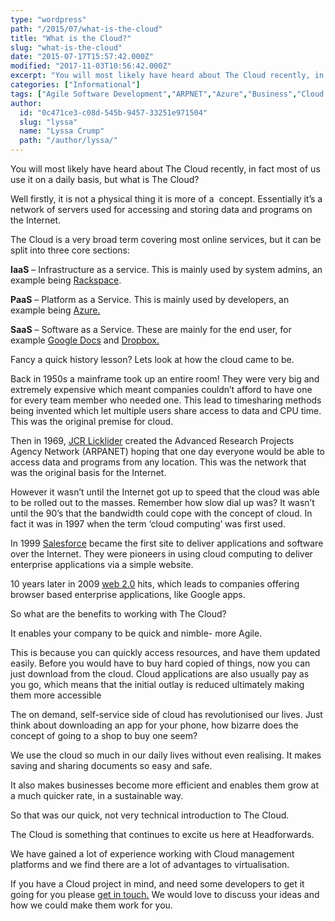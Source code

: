 ```yaml
---
type: "wordpress"
path: "/2015/07/what-is-the-cloud"
title: "What is the Cloud?"
slug: "what-is-the-cloud"
date: "2015-07-17T15:57:42.000Z"
modified: "2017-11-03T10:56:42.000Z"
excerpt: "You will most likely have heard about The Cloud recently, in fact most of us use it on a daily basis, but what is The Cloud? Well firstly, it is not a physical thing it is more of a  concept. Essentially it’s a network of servers used for accessing and storing data and programs on the …"
categories: ["Informational"]
tags: ["Agile Software Development","ARPNET","Azure","Business","Cloud developer","Cloud Developer UK","Cloud Developers","Cloud developers in the UK","Dropbox","GoogleDocs","IaaS","Informational","JCR Licklider","News","PaaS","Rackspace","SaaS","Salesforce","Software","The cloud","What is the cloud"]
author:
  id: "0c471ce3-c08d-545b-9457-33251e971504"
  slug: "lyssa"
  name: "Lyssa Crump"
  path: "/author/lyssa/"
---
```

You will most likely have heard about The Cloud recently, in fact most of us use it on a daily basis, but what is The Cloud?

Well firstly, it is not a physical thing it is more of a  concept. Essentially it’s a network of servers used for accessing and storing data and programs on the Internet.

The Cloud is a very broad term covering most online services, but it can be split into three core sections:

**IaaS** – Infrastructure as a service. This is mainly used by system admins, an example being [Rackspace](http://www.rackspace.co.uk/).

**PaaS** – Platform as a Service. This is mainly used by developers, an example being [Azure.](http://azure.microsoft.com/en-gb/)

**SaaS** – Software as a Service. These are mainly for the end user, for example [Google Docs](https://www.google.co.uk/docs/about/) and [Dropbox.](https://www.dropbox.com)

Fancy a quick history lesson? Lets look at how the cloud came to be.

Back in 1950s a mainframe took up an entire room! They were very big and extremely expensive which meant companies couldn’t afford to have one for every team member who needed one. This lead to timesharing methods being invented which let multiple users share access to data and CPU time. This was the original premise for cloud.

Then in 1969, [JCR Licklider](https://www.ibiblio.org/pioneers/licklider.html) created the Advanced Research Projects Agency Network (ARPANET) hoping that one day everyone would be able to access data and programs from any location. This was the network that was the original basis for the Internet.

However it wasn’t until the Internet got up to speed that the cloud was able to be rolled out to the masses. Remember how slow dial up was? It wasn’t until the 90’s that the bandwidth could cope with the concept of cloud. In fact it was in 1997 when the term ‘cloud computing’ was first used.

In 1999 [Salesforce](http://www.salesforce.com/uk/cloudcomputing/) became the first site to deliver applications and software over the Internet. They were pioneers in using cloud computing to deliver enterprise applications via a simple website.

10 years later in 2009 [web 2.0](http://www.webopedia.com/TERM/W/Web_2_point_0.html) hits, which leads to companies offering browser based enterprise applications, like Google apps.

So what are the benefits to working with The Cloud?

It enables your company to be quick and nimble- more Agile.

This is because you can quickly access resources, and have them updated easily. Before you would have to buy hard copied of things, now you can just download from the cloud. Cloud applications are also usually pay as you go, which means that the initial outlay is reduced ultimately making them more accessible

The on demand, self-service side of cloud has revolutionised our lives. Just think about downloading an app for your phone, how bizarre does the concept of going to a shop to buy one seem?

We use the cloud so much in our daily lives without even realising. It makes saving and sharing documents so easy and safe.

It also makes businesses become more efficient and enables them grow at a much quicker rate, in a sustainable way.

So that was our quick, not very technical introduction to The Cloud.

The Cloud is something that continues to excite us here at Headforwards.

We have gained a lot of experience working with Cloud management platforms and we find there are a lot of advantages to virtualisation.

If you have a Cloud project in mind, and need some developers to get it going for you please [get in touch.](http://www.headforwards.com/contact/) We would love to discuss your ideas and how we could make them work for you.
